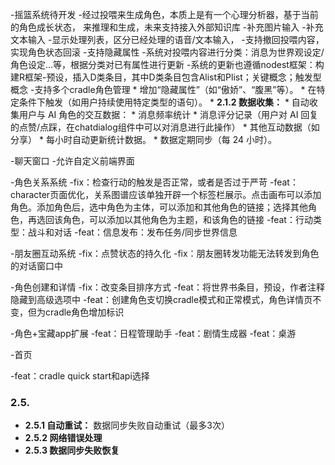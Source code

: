 -摇篮系统待开发
  -经过投喂来生成角色，本质上是有一个心理分析器，基于当前的角色成长状态， 来推理和生成，未来支持接入外部知识库
    -补充图片输入
    -补充文本输入
    -显示处理列表，区分已经处理的语音/文本输入，
    -支持撤回投喂内容，实现角色状态回滚
  -支持隐藏属性
  -系统对投喂内容进行分类：消息为世界观设定/角色设定...等，根据分类对已有属性进行更新
  -系统的更新也遵循nodest框架：构建R框架-预设，插入D类条目，其中D类条目包含Alist和Plist；关键概念；触发型概念
  -支持多个cradle角色管理
    *   增加“隐藏属性”（如“傲娇”、“腹黑”等）。
    *   在特定条件下触发（如用户持续使用特定类型的语句）。
    *   **2.1.2 数据收集：**
    *   自动收集用户与 AI 角色的交互数据：
        *   消息频率统计
        *   消息评分记录（用户对 AI 回复的点赞/点踩，在chatdialog组件中可以对消息进行此操作）
        *   其他互动数据（如分享）
    *   每小时自动更新统计数据。
    *   数据定期同步（每 24 小时）。

-聊天窗口
 -允许自定义前端界面

-角色关系系统
 -fix：检查行动的触发是否正常，或者是否过于严苛
 -feat：character页面优化，关系图谱应该单独开辟一个标签栏展示。点击画布可以添加角色。添加角色后，选中角色为主体，可以添加和其他角色的链接；选择其他角色，再选回该角色，可以添加以其他角色为主题，和该角色的链接
 -feat：行动类型：战斗和对话
 -feat：信息发布：发布任务/同步世界信息



-朋友圈互动系统
 -fix：点赞状态的持久化
 -fix：朋友圈转发功能无法转发到角色的对话窗口中

-角色创建和详情
 -fix：改变条目排序方式
 -feat：将世界书条目，预设，作者注释隐藏到高级选项中
 -feat：创建角色支切换cradle模式和正常模式，角色详情页不变，但为cradle角色增加标识

-角色+宝藏app扩展
 -feat：日程管理助手
 -feat：剧情生成器
 -feat：桌游


-首页

  -feat：cradle quick start和api选择


### 2.5.
*   **2.5.1 自动重试：** 数据同步失败自动重试（最多3次）
*   **2.5.2 网络错误处理**
*   **2.5.3 数据同步失败恢复**